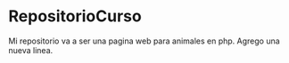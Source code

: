 # RepositorioCurso
Mi repositorio va a ser una pagina web para animales en php.
Agrego una nueva linea.
